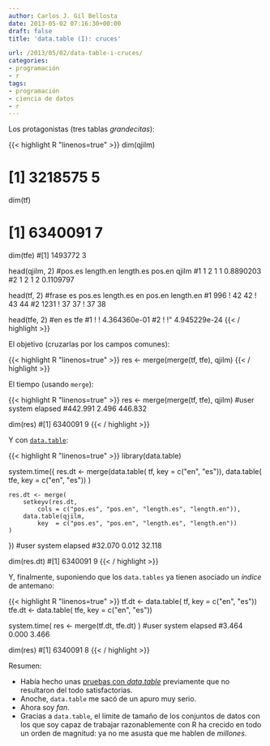 ```yaml
---
author: Carlos J. Gil Bellosta
date: 2013-05-02 07:16:30+00:00
draft: false
title: 'data.table (I): cruces'

url: /2013/05/02/data-table-i-cruces/
categories:
- programación
- r
tags:
- programación
- ciencia de datos
- r
---
```


Los protagonistas (tres tablas _grandecitas_):

{{< highlight R "linenos=true" >}}
dim(qjilm)
# [1] 3218575 5
dim(tf)
# [1] 6340091 7
dim(tfe)
#[1] 1493772 3

head(qjilm, 2)
#pos.es length.en length.es pos.en qjilm
#1 1 2 1 1 0.8890203
#2 1 2 1 2 0.1109797

head(tf, 2)
#frase es pos.es length.es en pos.en length.en
#1 996 ! 42 42 ! 43 44
#2 1231 ! 37 37 ! 37 38

head(tfe, 2)
#en es tfe
#1 ! ! 4.364360e-01
#2 ! !" 4.945229e-24
{{< / highlight >}}

El objetivo (cruzarlas por los campos comunes):

{{< highlight R "linenos=true" >}}
res <- merge(merge(tf, tfe), qjilm)
{{< / highlight >}}

El tiempo (usando `merge`):


{{< highlight R "linenos=true" >}}
res <- merge(merge(tf, tfe), qjilm)
#user system elapsed
#442.991 2.496 446.832

dim(res)
#[1] 6340091 9
{{< / highlight >}}

Y con [`data.table`](http://cran.r-project.org/web/packages/data.table/index.html):

{{< highlight R "linenos=true" >}}
library(data.table)

system.time({
    res.dt <- merge(data.table( tf,  key = c("en", "es")),
                    data.table( tfe, key = c("en", "es")) )

    res.dt <- merge(
        setkeyv(res.dt,
            cols = c("pos.es", "pos.en", "length.es", "length.en")),
        data.table(qjilm,
            key  = c("pos.es", "pos.en", "length.es", "length.en"))
    )
})
#user system elapsed
#32.070 0.012 32.118

dim(res.dt)
#[1] 6340091 9
{{< / highlight >}}

Y, finalmente, suponiendo que los `data.tables` ya tienen asociado un _índice_ de antemano:


{{< highlight R "linenos=true" >}}
tf.dt  <- data.table( tf,  key = c("en", "es"))
tfe.dt <- data.table( tfe, key = c("en", "es"))

system.time( res <- merge(tf.dt, tfe.dt) )
#user system elapsed
#3.464 0.000 3.466

dim(res)
#[1] 6340091 8
{{< / highlight >}}

Resumen:

* Había hecho unas [pruebas con _data.table_](http://www.datanalytics.com/2010/09/06/536/) previamente que no resultaron del todo satisfactorias.
* Anoche, `data.table` me sacó de un apuro muy serio.
* Ahora soy _fan_.
* Gracias a `data.table`, el límite de tamaño de los conjuntos de datos con los que soy capaz de trabajar razonablemente con R ha crecido en todo un orden de magnitud: ya no me asusta que me hablen de _millones_.

